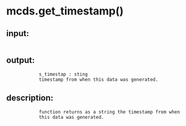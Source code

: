 # mcds.get_timestamp()

## input:
```
```

## output:
```
            s_timestap : sting
            timestamp from when this data was generated.
```

## description:
```
            function returns as a string the timestamp from when
            this data was generated.
```